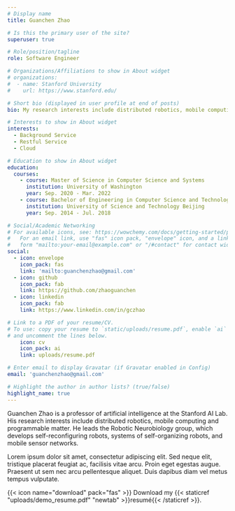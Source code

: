```yaml
---
# Display name
title: Guanchen Zhao

# Is this the primary user of the site?
superuser: true

# Role/position/tagline
role: Software Engineer

# Organizations/Affiliations to show in About widget
# organizations:
#  - name: Stanford University
#    url: https://www.stanford.edu/

# Short bio (displayed in user profile at end of posts)
bio: My research interests include distributed robotics, mobile computing and programmable matter.

# Interests to show in About widget
interests:
  - Background Service
  - Restful Service
  - Cloud 

# Education to show in About widget
education:
  courses:
    - course: Master of Science in Computer Science and Systems
      institution: University of Washington
      year: Sep. 2020 - Mar. 2022
    - course: Bachelor of Engineering in Computer Science and Technology
      institution: University of Science and Technology Beijing
      year: Sep. 2014 - Jul. 2018

# Social/Academic Networking
# For available icons, see: https://wowchemy.com/docs/getting-started/page-builder/#icons
#   For an email link, use "fas" icon pack, "envelope" icon, and a link in the
#   form "mailto:your-email@example.com" or "/#contact" for contact widget.
social:
  - icon: envelope
    icon_pack: fas
    link: 'mailto:guanchenzhao@gmail.com'
  - icon: github
    icon_pack: fab
    link: https://github.com/zhaoguanchen
  - icon: linkedin
    icon_pack: fab
    link: https://www.linkedin.com/in/gczhao

# Link to a PDF of your resume/CV.
# To use: copy your resume to `static/uploads/resume.pdf`, enable `ai` icons in `params.toml`,
# and uncomment the lines below.
    icon: cv
    icon_pack: ai
    link: uploads/resume.pdf

# Enter email to display Gravatar (if Gravatar enabled in Config)
email: 'guanchenzhao@gmail.com'

# Highlight the author in author lists? (true/false)
highlight_name: true
---
```


Guanchen Zhao is a professor of artificial intelligence at the Stanford AI Lab. His research interests include distributed robotics, mobile computing and programmable matter. He leads the Robotic Neurobiology group, which develops self-reconfiguring robots, systems of self-organizing robots, and mobile sensor networks.

Lorem ipsum dolor sit amet, consectetur adipiscing elit. Sed neque elit, tristique placerat feugiat ac, facilisis vitae arcu. Proin eget egestas augue. Praesent ut sem nec arcu pellentesque aliquet. Duis dapibus diam vel metus tempus vulputate.

{{< icon name="download" pack="fas" >}} Download my {{< staticref "uploads/demo_resume.pdf" "newtab" >}}resumé{{< /staticref >}}.
